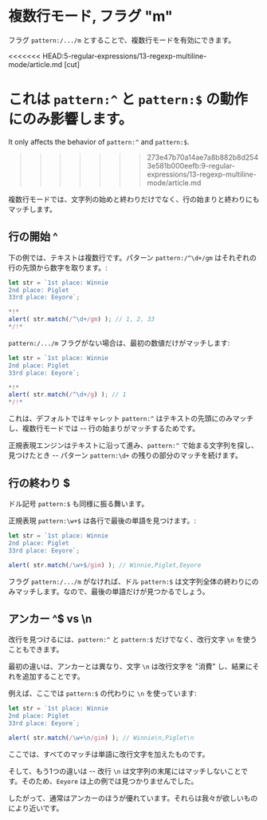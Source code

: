 # 複数行モード, フラグ "m"

フラグ `pattern:/.../m` とすることで、複数行モードを有効にできます。

<<<<<<< HEAD:5-regular-expressions/13-regexp-multiline-mode/article.md
[cut]

これは `pattern:^` と `pattern:$` の動作にのみ影響します。
=======
It only affects the behavior of `pattern:^` and `pattern:$`.
>>>>>>> 273e47b70a14ae7a8b882b8d2543e581b000eefb:9-regular-expressions/13-regexp-multiline-mode/article.md

複数行モードでは、文字列の始めと終わりだけでなく、行の始まりと終わりにもマッチします。

## 行の開始 ^

下の例では、テキストは複数行です。パターン `pattern:/^\d+/gm` はそれぞれの行の先頭から数字を取ります。:

```js run
let str = `1st place: Winnie
2nd place: Piglet
33rd place: Eeyore`;

*!*
alert( str.match(/^\d+/gm) ); // 1, 2, 33
*/!*
```

`pattern:/.../m` フラグがない場合は、最初の数値だけがマッチします:


```js run
let str = `1st place: Winnie
2nd place: Piglet
33rd place: Eeyore`;

*!*
alert( str.match(/^\d+/g) ); // 1
*/!*
```

これは、デフォルトではキャレット `pattern:^` はテキストの先頭にのみマッチし、複数行モードでは -- 行の始まりがマッチするためです。

正規表現エンジンはテキストに沿って進み、`pattern:^` で始まる文字列を探し、見つけたとき -- パターン `pattern:\d+` の残りの部分のマッチを続けます。

## 行の終わり $

ドル記号 `pattern:$` も同様に振る舞います。

正規表現 `pattern:\w+$` は各行で最後の単語を見つけます。:

```js run
let str = `1st place: Winnie
2nd place: Piglet
33rd place: Eeyore`;

alert( str.match(/\w+$/gim) ); // Winnie,Piglet,Eeyore
```

フラグ `pattern:/.../m` がなければ、ドル `pattern:$` は文字列全体の終わりにのみマッチします。なので、最後の単語だけが見つかるでしょう。

## アンカー ^$ vs \n

改行を見つけるには、`pattern:^` と `pattern:$` だけでなく、改行文字 `\n` を使うこともできます。

最初の違いは、アンカーとは異なり、文字 `\n` は改行文字を "消費" し、結果にそれを追加することです。

例えば、ここでは `pattern:$` の代わりに `\n` を使っています:

```js run
let str = `1st place: Winnie
2nd place: Piglet
33rd place: Eeyore`;

alert( str.match(/\w+\n/gim) ); // Winnie\n,Piglet\n
```

ここでは、すべてのマッチは単語に改行文字を加えたものです。

そして、もう1つの違いは -- 改行 `\n` は文字列の末尾にはマッチしないことです。そのため、`Eeyore` は上の例では見つかりませんでした。

したがって、通常はアンカーのほうが優れています。それらは我々が欲しいものにより近いです。
